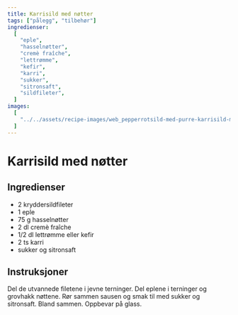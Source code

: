 ```yaml
---
title: Karrisild med nøtter
tags: ["pålegg", "tilbehør"]
ingredienser:
  [
    "eple",
    "hasselnøtter",
    "cremè fraîche",
    "lettrømme",
    "kefir",
    "karri",
    "sukker",
    "sitronsaft",
    "sildfileter",
  ]
images:
  [
    "../../assets/recipe-images/web_pepperrotsild-med-purre-karrisild-med-nøtter.jpg",
  ]
---
```


# Karrisild med nøtter

## Ingredienser

- 2 kryddersildfileter
- 1 eple
- 75 g hasselnøtter
- 2 dl cremè fraîche
- 1/2 dl lettrømme eller kefir
- 2 ts karri
- sukker og sitronsaft

## Instruksjoner

Del de utvannede filetene i jevne terninger. Del eplene i terninger og grovhakk nøttene. Rør sammen sausen og smak til med sukker og sitronsaft. Bland sammen. Oppbevar på glass.
